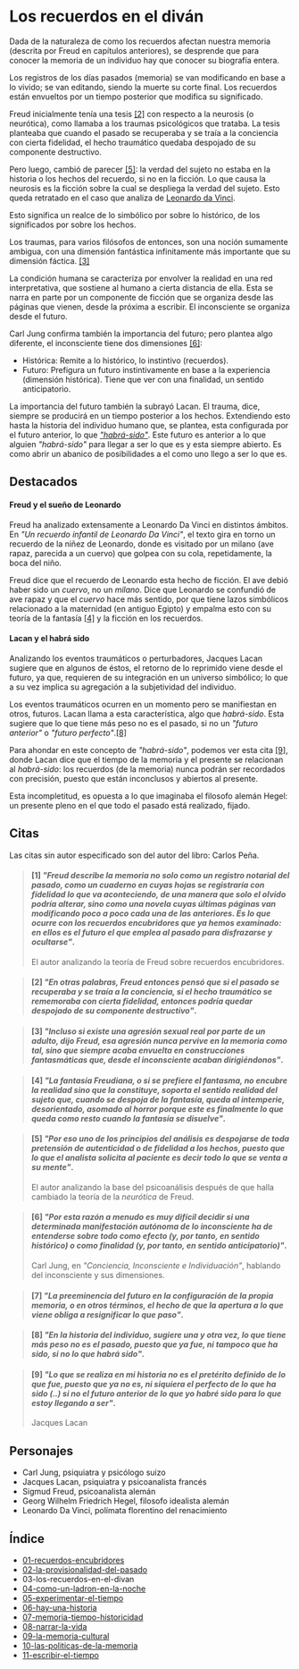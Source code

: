 # Los recuerdos en el diván

Dada de la naturaleza de como los recuerdos afectan nuestra memoria (descrita por Freud en capítulos anteriores), se desprende que para conocer la memoria de un individuo hay que conocer su biografía entera.

Los registros de los días pasados (memoria) se van modificando en base a lo vivido; se van editando, siendo la muerte su corte final. Los recuerdos están envueltos por un tiempo posterior que modifica su significado.

Freud inicialmente tenía una tesis [\[2\]](#2-en-otras-palabras-freud-entonces-pensó-que-si-el-pasado-se-recuperaba-y-se-traía-a-la-conciencia-si-el-hecho-traumático-se-rememoraba-con-cierta-fidelidad-entonces-podría-quedar-despojado-de-su-componente-destructivo) con respecto a la neurosis (o neurótica), como llamaba a los traumas psicológicos que trataba. La tesis planteaba que cuando el pasado se recuperaba y se traía a la conciencia con cierta fidelidad, el hecho traumático quedaba despojado de su componente destructivo.

Pero luego, cambió de parecer [\[5\]](#5-por-eso-uno-de-los-principios-del-análisis-es-despojarse-de-toda-pretensión-de-autenticidad-o-de-fidelidad-a-los-hechos-puesto-que-lo-que-el-analista-solicita-al-paciente-es-decir-todo-lo-que-se-venta-a-su-mente): la verdad del sujeto no estaba en la historia o los hechos del recuerdo, si no en la ficción. Lo que causa la neurosis es la ficción sobre la cual se despliega la verdad del sujeto. Esto queda retratado en el caso que analiza de [Leonardo da Vinci](#freud-y-el-sue%c3%b1o-de-leonardo).

Esto significa un realce de lo simbólico por sobre lo histórico, de los significados por sobre los hechos.

Los traumas, para varios filósofos de entonces, son una noción sumamente ambigua, con una dimensión fantástica infinitamente más importante que su dimensión fáctica. [\[3\]](#3-incluso-si-existe-una-agresión-sexual-real-por-parte-de-un-adulto-dijo-freud-esa-agresión-nunca-pervive-en-la-memoria-como-tal-sino-que-siempre-acaba-envuelta-en-construcciones-fantasmáticas-que-desde-el-inconsciente-acaban-dirigiéndonos)

La condición humana se caracteriza por envolver la realidad en una red interpretativa, que sostiene al humano a cierta distancia de ella. Esta se narra en parte por un componente de ficción que se organiza desde las páginas que vienen, desde la próxima a escribir. El inconsciente se organiza desde el futuro.

Carl Jung confirma también la importancia del futuro; pero plantea algo diferente, el inconsciente tiene dos dimensiones [\[6\]](#6-por-esta-razón-a-menudo-es-muy-difícil-decidir-si-una-determinada-manifestación-autónoma-de-lo-inconsciente-ha-de-entenderse-sobre-todo-como-efecto-y-por-tanto-en-sentido-histórico-o-como-finalidad-y-por-tanto-en-sentido-anticipatorio):

- Histórica: Remite a lo histórico, lo instintivo (recuerdos).
- Futuro: Prefigura un futuro instintivamente en base a la experiencia (dimensión histórica). Tiene que ver con una finalidad, un sentido anticipatorio.

La importancia del futuro también la subrayó Lacan. El trauma, dice, siempre se producirá en un tiempo posterior a los hechos. Extendiendo esto hasta la historia del individuo humano que, se plantea, esta configurada por el futuro anterior, lo que [_"habrá-sido"_](#lacan-y-el-habr%c3%a1-sido). Este futuro es anterior a lo que alguien _"habrá-sido"_ para llegar a ser lo que es y esta siempre abierto. Es como abrir un abanico de posibilidades a el como uno llego a ser lo que es.

## Destacados

#### Freud y el sueño de Leonardo

Freud ha analizado extensamente a Leonardo Da Vinci en distintos ámbitos. En _"Un recuerdo infantil de Leonardo Da Vinci"_, el texto gira en torno un recuerdo de la niñez de Leonardo, donde es visitado por un milano (ave rapaz, parecida a un cuervo) que golpea con su cola, repetidamente, la boca del niño.

Freud dice que el recuerdo de Leonardo esta hecho de ficción. El ave debió haber sido un _cuervo_, no un _milano_. Dice que Leonardo se confundió de ave rapaz y que el _cuervo_ hace más sentido, por que tiene lazos simbólicos relacionado a la maternidad (en antiguo Egipto) y empalma esto con su teoría de la fantasía [\[4\]](#4-la-fantasía-freudiana-o-si-se-prefiere-el-fantasma-no-encubre-la-realidad-sino-que-la-constituye-soporta-el-sentido-realidad-del-sujeto-que-cuando-se-despoja-de-la-fantasía-queda-a-al-intemperie-desorientado-asomado-al-horror-porque-este-es-finalmente-lo-que-queda-como-resto-cuando-la-fantasía-se-disuelve) y la ficción en los recuerdos.

<!--
Hay múltiples fundamentos, que hacen sentido con el estudio más amplio de Freud sobre Leonardo El problema es que en el recuerdo de Leonardo nunca hubo un buitre, si no un milano, que es otra ave rapaz.

la novela del neurótico -->

#### Lacan y el habrá sido

Analizando los eventos traumáticos o perturbadores, Jacques Lacan sugiere que en algunos de éstos, el retorno de lo reprimido viene desde el futuro, ya que, requieren de su integración en un universo simbólico; lo que a su vez implica su agregación a la subjetividad del individuo.

Los eventos traumáticos ocurren en un momento pero se manifiestan en otros, futuros. Lacan llama a esta característica, algo que _habrá-sido_. Esta sugiere que lo que tiene más peso no es el pasado, si no un _"futuro anterior"_ o _"futuro perfecto"_.[\[8\]](#8-en-la-historia-del-individuo-sugiere-una-y-otra-vez-lo-que-tiene-más-peso-no-es-el-pasado-puesto-que-ya-fue-ni-tampoco-que-ha-sido-si-no-lo-que-habrá-sido)

Para ahondar en este concepto de _"habrá-sido"_, podemos ver esta cita [\[9\]](#9-lo-que-se-realiza-en-mi-historia-no-es-el-pretérito-definido-de-lo-que-fue-puesto-que-ya-no-es-ni-siquiera-el-perfecto-de-lo-que-ha-sido--si-no-el-futuro-anterior-de-lo-que-yo-habré-sido-para-lo-que-estoy-llegando-a-ser), donde Lacan dice que el tiempo de la memoria y el presente se relacionan al _habrá-sido_: los recuerdos (de la memoria) nunca podrán ser recordados con precisión, puesto que están inconclusos y abiertos al presente.

Esta incompletitud, es opuesta a lo que imaginaba el filosofo alemán Hegel: un presente pleno en el que todo el pasado está realizado, fijado.

<!--
#### Freud y su neurótica

El avance de la teoría de la neurótica de Freud, termina en la base del psicoanálisis.
\[2\] - \[6\] -->

## Citas

Las citas sin autor especificado son del autor del libro: Carlos Peña.

<!-- p55 -->

> #### [1] *"Freud describe la memoria no solo como un registro notarial del pasado, como un cuaderno en cuyas hojas se registraría con fidelidad lo que va aconteciendo, de una manera que solo el olvido podría alterar, sino como una novela cuyas últimas páginas van modificando poco a poco cada una de las anteriores. Es lo que ocurre con los _recuerdos encubridores_ que ya hemos examinado: en ellos es el futuro el que emplea al pasado para disfrazarse y ocultarse"*.
>
> El autor analizando la teoría de Freud sobre recuerdos encubridores.

<!-- p56  -->

> #### [2] *"En otras palabras, Freud entonces pensó que si el pasado se recuperaba y se traía a la conciencia, si el hecho traumático se rememoraba con cierta fidelidad, entonces podría quedar despojado de su componente destructivo"*.
>
<!-- > El autor sobre la teoría inicial de Freud sobre los traumas.

<!-- p57.1 -->

<!-- > #### [3] *"La verdad del sujeto no estaba en lo histórico, sino en la ficción"*. -->

<!-- p57.2 -->

> #### [3] *"Incluso si existe una agresión sexual real por parte de un adulto, dijo Freud, esa agresión nunca pervive en la memoria como tal, sino que siempre acaba envuelta en construcciones fantasmáticas que, desde el inconsciente acaban dirigiéndonos"*.

<!-- p58 -->

> #### [4] *"La fantasía Freudiana, o si se prefiere el fantasma, no encubre la realidad sino que la constituye, soporta el sentido realidad del sujeto que, cuando se despoja de la fantasía, queda al intemperie, desorientado, asomado al horror porque este es finalmente lo que queda como resto cuando la fantasía se disuelve"*.

<!-- p59  -->

> #### [5] *"Por eso uno de los principios del análisis es despojarse de toda pretensión de autenticidad o de fidelidad a los hechos, puesto que lo que el analista solicita al paciente es decir todo lo que se venta a su mente"*.
>
> El autor analizando la base del psicoanálisis después de que halla cambiado la teoría de la _neurótica_ de Freud.

<!-- p60.1 -->

> #### [6] *"Por esta razón a menudo es muy difícil decidir si una determinada manifestación autónoma de lo inconsciente ha de entenderse sobre todo como efecto (y, por tanto, en sentido histórico) o como finalidad (y, por tanto, en sentido anticipatorio)"*.
>  
> Carl Jung, en *"Conciencia, Inconsciente e Individuación"*, hablando del inconsciente y sus dimensiones.

<!-- p60.2 -->

> #### [7] *"La preeminencia del futuro en la configuración de la propia memoria, o en otros términos, el hecho de que la apertura a lo que viene obliga a resignificar lo que paso"*.

<!-- p61 -->

> #### [8] *"En la historia del individuo, sugiere una y otra vez, lo que tiene más peso no es el pasado, puesto que ya fue, ni tampoco que ha sido, si no lo que _habrá sido_"*.

<!-- p62 -->

> #### [9] *"Lo que se realiza en mi historia no es el pretérito definido de lo que fue, puesto que ya no es, ni siquiera el perfecto de lo que ha sido (..) si no el futuro anterior de lo que yo habré sido para lo que estoy llegando a ser"*.
>
> Jacques Lacan

## Personajes

- Carl Jung, psiquiatra y psicólogo suizo
- Jacques Lacan, psiquiatra y psicoanalista francés
- Sigmud Freud, psicoanalista alemán
- Georg Wilhelm Friedrich Hegel, filosofo idealista alemán
- Leonardo Da Vinci, polímata florentino del renacimiento


## Índice

- [01-recuerdos-encubridores](./01-recuerdos-encubridores.md)
- [02-la-provisionalidad-del-pasado](./02-la-provisionalidad-del-pasado.md)
- 03-los-recuerdos-en-el-divan
- [04-como-un-ladron-en-la-noche](./04-como-un-ladron-en-la-noche.md)
- [05-experimentar-el-tiempo](./05-experimentar-el-tiempo.md)
- [06-hay-una-historia](./06-hay-una-historia.md)
- [07-memoria-tiempo-historicidad](./07-memoria-tiempo-historicidad.md)
- [08-narrar-la-vida](./08-narrar-la-vida.md)
- [09-la-memoria-cultural](./09-la-memoria-cultural.md)
- [10-las-politicas-de-la-memoria](./10-las-politicas-de-la-memoria.md)
- [11-escribir-el-tiempo](./11-escribir-el-tiempo.md)

